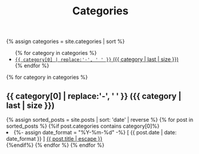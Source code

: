 ﻿---
layout: page
title: Categories
permalink: /categories/
sitemap: false
---

<div>
    {% assign categories = site.categories | sort %}
    <ul class="columns">
    {% for category in categories %}
        <li>
            <a href="#{{ category | first | slugify }}">
                    <code>{{ category[0] | replace:'-', ' ' }}</code> ({{ category | last | size }})
            </a>
        </li>
    {% endfor %}
    </ul>
</div>

<div id="index">
    {% for category in categories %}
        <a name="{{ category[0] }}"></a>
        <h2>{{ category[0] | replace:'-', ' ' }} ({{ category | last | size }})</h2>
        {% assign sorted_posts = site.posts | sort: 'date' | reverse %}
        {% for post in sorted_posts %}
            {%if post.categories contains category[0]%}
                <li>
                      {%- assign date_format = "%Y-%m-%d" -%}
                        [ {{ post.date | date: date_format }} ] <a href="{{ post.url | relative_url }}">{{ post.title | escape }}</a>
                </li>
            {%endif%}
        {% endfor %}
    {% endfor %}
</div>